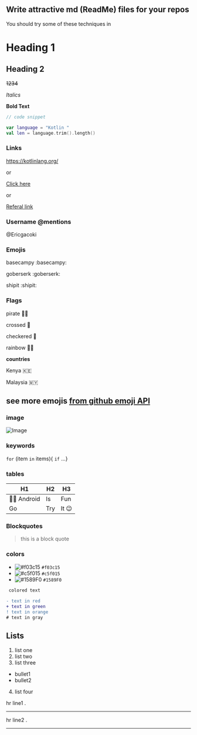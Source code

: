 ## Write attractive md (ReadMe) files for your repos

You should try some of these techniques in


# Heading 1

## Heading 2

~~1234~~ 

_Italics_

**Bold Text** 
 
```Kotlin
// code snippet

var language = "Kotlin "
val len = language.trim().length()
```
### Links

https://kotlinlang.org/

or

[Click here](https://kotlinlang.org/  "Normal link")

or

[Referal link](README.md "Refers to a file within the repo")


### Username @mentions
@Ericgacoki

### Emojis

basecampy    :basecampy:

goberserk    :goberserk:

shipit       :shipit:

### Flags

pirate :pirate_flag:

crossed :crossed_flags:

checkered :checkered_flag:

rainbow :rainbow_flag:

**countries** 

Kenya :kenya:

Malaysia :malaysia:

## see more emojis [from github emoji API](https://github.com/ikatyang/emoji-cheat-sheet/blob/master/README.md#github-custom-emoji "Github Emojis")

### image

![Image](https://image.shutterstock.com/image-photo/image-260nw-1418646482.jpg "sample image")

### keywords

`for` (item `in` items){ `if` ...}

### tables

|                H1      |   H2  |    H3    |
|                  ---   |  ---  |   ---    |
| :technologist: Android |  Is   |    Fun   |
|                Go      |  Try  |It :wink: |

### Blockquotes

> this is a block quote

### colors

- ![#f03c15](https://via.placeholder.com/15/f03c15/000000?text=+) `#f03c15`
- ![#c5f015](https://via.placeholder.com/15/c5f015/000000?text=+) `#c5f015`
- ![#1589F0](https://via.placeholder.com/15/1589F0/000000?text=+) `#1589F0`


```diff
 colored text
 
- text in red
+ text in green
! text in orange
# text in gray
```

## Lists

1. list one 
2. list two
3. list three

- bullet1
- bullet2

4. list four

hr line1 .
___


hr line2 .

***
